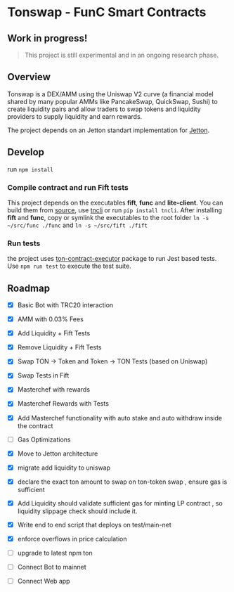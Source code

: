 # Tonswap - FunC Smart Contracts

## Work in progress!

> This project is still experimental and in an ongoing research phase.

## Overview

Tonswap is a DEX/AMM using the Uniswap V2 curve (a financial model shared by many popular AMMs like PancakeSwap, QuickSwap, Sushi) to create liquidity pairs and allow traders to swap tokens and liquidity providers to supply liquidity and earn rewards.

The project depends on an Jetton standart implementation for [Jetton](https://github.com/ton-blockchain/token-contract/tree/jettons/ft).

## Develop

run `npm install`

### Compile contract and run Fift tests

This project depends on the executables **fift**, **func** and **lite-client**. You can build them from [source](https://ton.org/docs/#/howto/getting-started), use [tncli](https://github.com/disintar/tncli) or run `pip install tncli`. After installing **fift** and **func**, copy or symlink the executables to the root folder `ln -s ~/src/func ./func` and `ln -s ~/src/fift ./fift`

### Run tests

the project uses [ton-contract-executor](https://github.com/tonwhales/ton-contract-executor) package to run Jest based tests.
Use `npm run test` to execute the test suite.

## Roadmap

-   [x] Basic Bot with TRC20 interaction
-   [x] AMM with 0.03% Fees
-   [x] Add Liquidity + Fift Tests
-   [x] Remove Liquidity + Fift Tests
-   [x] Swap TON -> Token and Token -> TON Tests (based on Uniswap)
-   [x] Swap Tests in Fift
-   [x] Masterchef with rewards
-   [x] Masterchef Rewards with Tests
-   [x] Add Masterchef functionality with auto stake and auto withdraw inside the contract
-   [ ] Gas Optimizations
-   [x] Move to Jetton architecture

-   [x] migrate add liquidity to uniswap
-   [x] declare the exact ton amount to swap on ton-token swap , ensure gas is sufficient
-   [x] Add Liquidity should validate sufficient gas for minting LP contract , so liquidity slippage check should include it.
-   [x] Write end to end script that deploys on test/main-net
-   [x] enforce overflows in price calculation
-   [ ] upgrade to latest npm ton
-   [ ] Connect Bot to mainnet
-   [ ] Connect Web app

